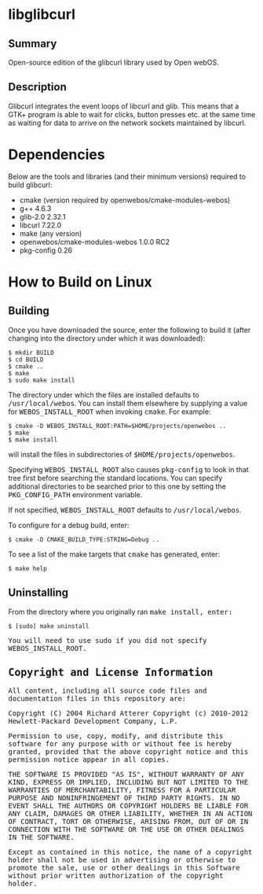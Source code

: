 libglibcurl
===========

Summary
-------
Open-source edition of the glibcurl library used by Open webOS.

Description
-----------
Glibcurl integrates the event loops of libcurl and glib. This means that a GTK+
program is able to wait for clicks, button presses etc. at the same time as 
waiting for data to arrive on the network sockets maintained by libcurl.

Dependencies
============

Below are the tools and libraries (and their minimum versions) required to build
glibcurl:

- cmake (version required by openwebos/cmake-modules-webos)
- g++ 4.6.3
- glib-2.0 2.32.1
- libcurl 7.22.0
- make (any version)
- openwebos/cmake-modules-webos 1.0.0 RC2
- pkg-config 0.26

How to Build on Linux
=====================

## Building

Once you have downloaded the source, enter the following to build it (after
changing into the directory under which it was downloaded):

    $ mkdir BUILD
    $ cd BUILD
    $ cmake ..
    $ make
    $ sudo make install

The directory under which the files are installed defaults to <tt>/usr/local/webos</tt>.
You can install them elsewhere by supplying a value for <tt>WEBOS\_INSTALL\_ROOT</tt>
when invoking <tt>cmake</tt>. For example:

    $ cmake -D WEBOS_INSTALL_ROOT:PATH=$HOME/projects/openwebos ..
    $ make
    $ make install

will install the files in subdirectories of <tt>$HOME/projects/openwebos</tt>.

Specifying <tt>WEBOS\_INSTALL\_ROOT</tt> also causes <tt>pkg-config</tt> to look
in that tree first before searching the standard locations. You can specify
additional directories to be searched prior to this one by setting the
<tt>PKG\_CONFIG\_PATH</tt> environment variable.

If not specified, <tt>WEBOS\_INSTALL\_ROOT</tt> defaults to <tt>/usr/local/webos</tt>.

To configure for a debug build, enter:

    $ cmake -D CMAKE_BUILD_TYPE:STRING=Debug ..

To see a list of the make targets that <tt>cmake</tt> has generated, enter:

    $ make help

## Uninstalling

From the directory where you originally ran <tt>make install<tt>, enter:

    $ [sudo] make uninstall

You will need to use <tt>sudo</tt> if you did not specify <tt>WEBOS\_INSTALL\_ROOT</tt>.

## Copyright and License Information

All content, including all source code files and documentation files in this repository are:

Copyright (C) 2004 Richard Atterer
Copyright (c) 2010-2012 Hewlett-Packard Development Company, L.P.

Permission to use, copy, modify, and distribute this software for any
purpose with or without fee is hereby granted, provided that the above
copyright notice and this permission notice appear in all copies.

THE SOFTWARE IS PROVIDED "AS IS", WITHOUT WARRANTY OF ANY KIND, EXPRESS OR
IMPLIED, INCLUDING BUT NOT LIMITED TO THE WARRANTIES OF MERCHANTABILITY,
FITNESS FOR A PARTICULAR PURPOSE AND NONINFRINGEMENT OF THIRD PARTY RIGHTS.
IN NO EVENT SHALL THE AUTHORS OR COPYRIGHT HOLDERS BE LIABLE FOR ANY CLAIM,
DAMAGES OR OTHER LIABILITY, WHETHER IN AN ACTION OF CONTRACT, TORT OR
OTHERWISE, ARISING FROM, OUT OF OR IN CONNECTION WITH THE SOFTWARE OR THE
USE OR OTHER DEALINGS IN THE SOFTWARE.

Except as contained in this notice, the name of a copyright holder shall
not be used in advertising or otherwise to promote the sale, use or other
dealings in this Software without prior written authorization of the
copyright holder.
